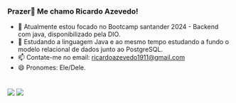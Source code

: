 ### Prazer👋 Me chamo Ricardo Azevedo!



- 🔭 Atualmente estou focado no Bootcamp santander 2024 - Backend com java, disponibilizado pela DIO.
- 🌱 Estudando a linguagem Java e ao mesmo tempo estudando a fundo o modelo relacional de dados junto ao PostgreSQL.
- 📫 Contate-me no email: ricardoazevedo1911@gmail.com
- 😄 Pronomes: Ele/Dele.
 
#
<div> 
  <a href="https://www.linkedin.com/in/ricardoo-azevedo/" target="_blank"><img src="https://img.shields.io/badge/-LinkedIn-%230077B5?style=for-the-badge&logo=linkedin&logoColor=white" target="_blank"></a>
  <a href="https://www.instagram.com/ricaardo_azeveedo/" target="_blank"><img src="https://img.shields.io/badge/-Instagram-%23E4405F?style=for-the-badge&logo=instagram&logoColor=white" target="_blank"></a>
</div>

